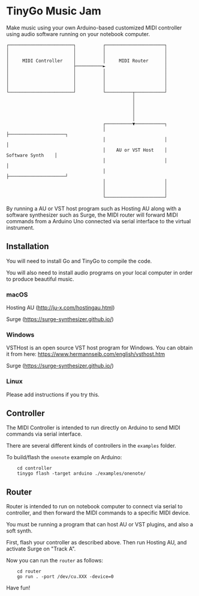 # TinyGo Music Jam

Make music using your own Arduino-based customized MIDI controller using audio software running on your notebook computer.

```
┌────────────────────────┐          ┌──────────────────────┐
│                        │          │                      │
│                        │          │                      │
│     MIDI Controller    │          │     MIDI Router      │
│                        ├──────────►                      │
│                        │          │                      │
│                        │          │                      │
│                        │          │                      │
│                        │          │                      │
└────────────────────────┘          └──────────┬───────────┘
                                               │
                                               │
                                               │
                                               │
                                               │
                                    ┌──────────▼───────────┐
                                    │                      ├─────────────────────┐
                                    │                      │                     │
                                    │    AU or VST Host    │   Software Synth    │
                                    │                      │                     │
                                    │                      ├─────────────────────┘
                                    │                      │
                                    │                      │
                                    │                      │
                                    └──────────────────────┘
```

By running a AU or VST host program such as Hosting AU along with a software synthesizer such as Surge, the MIDI router will forward MIDI commands from a Arduino Uno connected via serial interface to the virtual instrument.

## Installation

You will need to install Go and TinyGo to compile the code.

You will also need to install audio programs on your local computer in order to produce beautiful music.

### macOS

Hosting AU (http://ju-x.com/hostingau.html)

Surge (https://surge-synthesizer.github.io/)

### Windows

VSTHost is an open source VST host program for Windows. You can obtain it from here: https://www.hermannseib.com/english/vsthost.htm

Surge (https://surge-synthesizer.github.io/)

### Linux

Please add instructions if you try this.

## Controller

The MIDI Controller is intended to run directly on Arduino to send MIDI commands via serial interface.

There are several different kinds of controllers in the `examples` folder.

To build/flash the `onenote` example on Arduino:

        cd controller
        tinygo flash -target arduino ./examples/onenote/

## Router

Router is intended to run on notebook computer to connect via serial to controller, and then forward the MIDI commands to a specific MIDI device.

You must be running a program that can host AU or VST plugins, and also a soft synth.

First, flash your controller as described above. Then run Hosting AU, and activate Surge on "Track A".

Now you can run the `router` as follows:

        cd router
        go run . -port /dev/cu.XXX -device=0

Have fun!